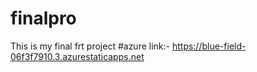 # finalpro
This is my final frt project
#azure link:- https://blue-field-06f3f7910.3.azurestaticapps.net
